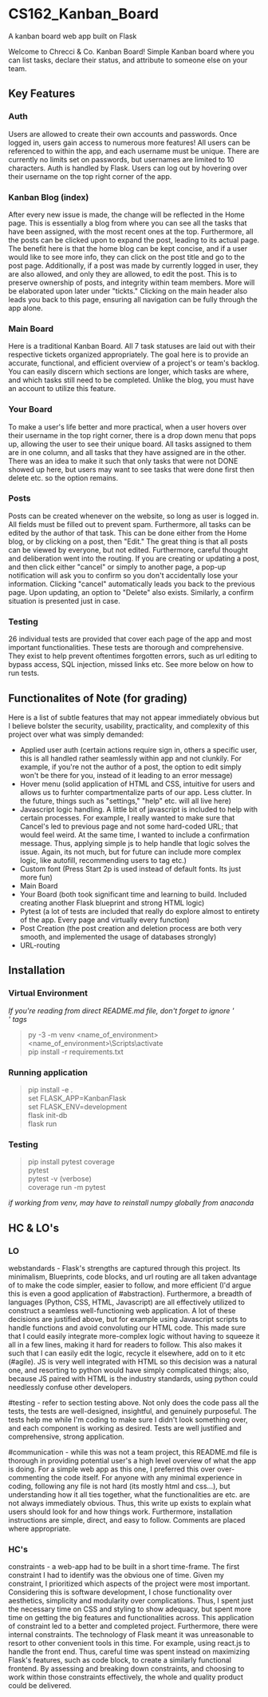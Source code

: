 # CS162_Kanban_Board
A kanban board web app built on Flask

Welcome to Chrecci & Co. Kanban Board! Simple Kanban board where you can list tasks, declare their status, and attribute to someone else on your team.

## Key Features

### Auth
Users are allowed to create their own accounts and passwords. Once logged in, users gain access to numerous more features! All users can be referenced to within the app, and each username must be unique. There are currently no limits set on passwords, but usernames are limited to 10 characters. Auth is handled by Flask. Users can log out by hovering over their username on the top right corner of the app.

### Kanban Blog (index)
After every new issue is made, the change will be reflected in the Home page. This is essentially a blog from where you can see all the tasks that have been assigned, with the most recent ones at the top. Furthermore, all the posts can be clicked upon to expand the post, leading to its actual page. The benefit here is that the home blog can be kept concise, and if a user would like to see more info, they can click on the post title and go to the post page. 
Additionally, if a post was made by currently logged in user, they are also allowed, and only they are allowed, to edit the post. This is to preserve ownership of posts, and integrity within team members. More will be elaborated upon later under "tickts." Clicking on the main header also leads you back to this page, ensuring all navigation can be fully through the app alone.

### Main Board
Here is a traditional Kanban Board. All 7 task statuses are laid out with their respective tickets organized appropriately. The goal here is to provide an accurate, functional, and efficient overview of a project's or team's backlog. You can easily discern which sections are longer, which tasks are where, and which tasks still need to be completed. Unlike the blog, you must have an account to utilize this feature.

### Your Board
To make a user's life better and more practical, when a user hovers over their username in the top right corner, there is a drop down menu that pops up, allowing the user to see their unique board. All tasks assigned to them are in one column, and all tasks that they have assigned are in the other. There was an idea to make it such that only tasks that were not DONE showed up here, but users may want to see tasks that were done first then delete etc. so the option remains.

### Posts
Posts can be created whenever on the website, so long as user is logged in. All fields must be filled out to prevent spam. Furthermore, all tasks can be edited by the author of that task. This can be done either from the Home blog, or by clicking on a post, then "Edit." The great thing is that all posts can be viewed by everyone, but not edited. Furthermore, careful thought and deliberation went into the routing. If you are creating or updating a post, and then click either "cancel" or simply to another page, a pop-up notification will ask you to confirm so you don't accidentally lose your information. Clicking "cancel" automatically leads you back to the previous page.
Upon updating, an option to "Delete" also exists. Similarly, a confirm situation is presented just in case.

### Testing
26 individual tests are provided that cover each page of the app and most important functionalities. These tests are thorough and comprehensive. They exist to help prevent oftentimes forgotten errors, such as url editing to bypass access, SQL injection, missed links etc. See more below on how to run tests.

## Functionalites of Note (for grading)

Here is a list of subtle features that may not appear immediately obvious but I believe bolster the security, usability, practicality, and complexity of this project over what was simply demanded:

- Applied user auth (certain actions require sign in, others a specific user, this is all handled rather seamlessly within app and not clunkily. For example, if you're not the author of a post, the option to edit simply won't be there for you, instead of it leading to an error message)
- Hover menu (solid application of HTML and CSS, intuitive for users and allows us to furhter compartmentalize parts of our app. Less clutter. In the future, things such as "settings," "help" etc. will all live here)
- Javascript logic handling. A little bit of javascript is included to help with certain processes. For example, I really wanted to make sure that Cancel's led to previous page and not some hard-coded URL; that would feel weird. At the same time, I wanted to include a confirmation message. Thus, applying simple js to help handle that logic solves the issue. Again, its not much, but for future can include more complex logic, like autofill, recommending users to tag etc.)
- Custom font (Press Start 2p is used instead of default fonts. Its just more fun)
- Main Board
- Your Board (both took significant time and learning to build. Included creating another Flask blueprint and strong HTML logic)
- Pytest (a lot of tests are included that really do explore almost to entirety of the app. Every page and virtually every function)
- Post Creation (the post creation and deletion process are both very smooth, and implemented the usage of databases strongly)
- URL-routing

## Installation

### Virtual Environment
*If you're reading from direct README.md file, don't forget to ignore '<br />' tags*

> py -3 -m venv <name_of_environment> <br />
> <name_of_environment>\Scripts\activate <br />
> pip install -r requirements.txt <br />

### Running application
> pip install -e . <br />
> set FLASK_APP=KanbanFlask <br />
> set FLASK_ENV=development <br />
> flask init-db <br />
> flask run <br />

### Testing

> pip install pytest coverage <br />
> pytest <br />
> pytest -v (verbose) <br />
>coverage run -m pytest <br />

*if working from venv, may have to reinstall numpy globally from anaconda*

## HC & LO's

### LO

webstandards - Flask's strengths are captured through this project. Its minimalism, Blueprints, code blocks, and url routing are all taken advantage of to make the code simpler, easier to follow, and more efficient (I'd argue this is even a good application of #abstraction). Furthermore, a breadth of languages (Python, CSS, HTML, Javascript) are all effectively utilized to construct a seamless well-functioning web application. A lot of these decisions are justified above, but for example using Javascript scripts to handle functions and avoid convoluting our HTML code. This made sure that I could easily integrate more-complex logic without having to squeeze it all in a few lines, making it hard for readers to follow. This also makes it such that I can easily edit the logic, recycle it elsewhere, add on to it etc (#agile). JS is very well integrated with HTML so this decision was a natural one, and resorting to python would have simply complicated things; also, because JS paired with HTML is the industry standards, using python could needlessly confuse other developers.

#testing - refer to section testing above. Not only does the code pass all the tests, the tests are well-designed, insightful, and genuinely purposeful. The tests help me while I'm coding to make sure I didn't look something over, and each component is working as desired. Tests are well justified and comprehensive, strong application.

#communication - while this was not a team project, this README.md file is thorough in providing potential user's a high level overview of what the app is doing. For a simple web app as this one, I preferred this over over-commenting the code itself. For anyone with any minimal experience in coding, following any file is not hard (its mostly html and css...), but understanding how it all ties together, what the functionalities are etc. are not always immediately obvious. Thus, this write up exists to explain what users should look for and how things work. Furthermore, installation instructions are simple, direct, and easy to follow. Comments are placed where appropriate.

### HC's

constraints - a web-app had to be built in a short time-frame. The first constraint I had to identify was the obvious one of time. Given my constraint, I prioritized which aspects of the project were most important. Considering this is software development, I chose functionality over aesthetics, simplicity and modularity over complications. Thus, I spent just the necessary time on CSS and styling to show adequacy, but spent more time on getting the big features and functionalities across. This application of constraint led to a better and completed project. Furthermore, there were internal constraints. The technology of Flask meant it was unreasonable to resort to other convenient tools in this time. For example, using react.js to handle the front end. Thus, careful time was spent instead on maximizing Flask's features, such as code block, to create a similarly functional frontend. By assessing and breaking down constraints, and choosing to work within those constraints effectively, the whole and quality product could be delivered. 